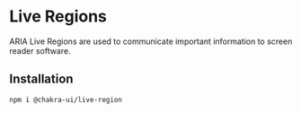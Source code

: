 # Live Regions

ARIA Live Regions are used to communicate important information to screen reader
software.

## Installation

```sh
npm i @chakra-ui/live-region
```
